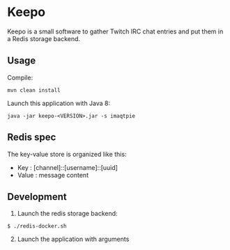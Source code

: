 Keepo
=====

Keepo is a small software to gather Twitch IRC chat entries and put them in a Redis storage backend.

## Usage

Compile:

```
mvn clean install
```

Launch this application with Java 8:

```
java -jar keepo-<VERSION>.jar -s imaqtpie
```

## Redis spec

The key-value store is organized like this:

* Key : [channel]::[username]::[uuid]
* Value : message content

## Development

1. Launch the redis storage backend:

```
$ ./redis-docker.sh
```

2. Launch the application with arguments
